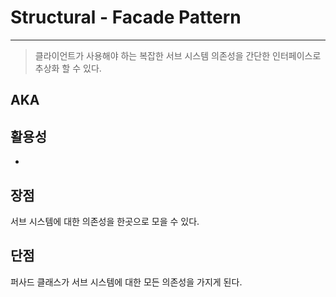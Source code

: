 # Structural - Facade Pattern

---

> 클라이언트가 사용해야 하는 복잡한 서브 시스템 의존성을 간단한 인터페이스로 추상화 할 수 있다.

## AKA



## 활용성

- 



## 장점

서브 시스템에 대한 의존성을 한곳으로 모을 수 있다.

## 단점

퍼사드 클래스가 서브 시스템에 대한 모든 의존성을 가지게 된다.